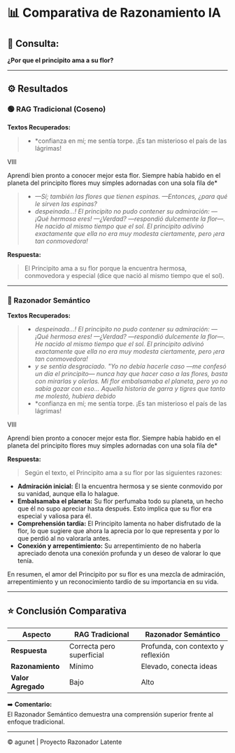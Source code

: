 # 📊 Comparativa de Razonamiento IA

## 🔹 Consulta:
**¿Por que el principito ama a su flor?**

---

## ⚙️ Resultados

### 🟢 RAG Tradicional (Coseno)
**Textos Recuperados:**
> - *confianza	en	mí;	me	sentía	torpe.	¡Es	tan	misterioso	el	país	de	las	lágrimas!
	
	
VIII
	
Aprendí	bien	pronto	a	conocer	mejor	esta	flor.	Siempre	había	habido	en	el
planeta	del	principito	flores	muy	simples	adornadas	con	una	sola	fila	de*
> - *—Sí;	también	las	flores	que	tienen	espinas.
—Entonces,	¿para	qué	le	sirven	las	espinas?*
> - *despeinada…!
El	principito	no	pudo	contener	su	admiración:
—¡Qué	hermosa	eres!
—¿Verdad?	—respondió	dulcemente	la	flor—.	He	nacido	al	mismo	tiempo
que	el	sol.	El	principito	adivinó	exactamente	que	ella	no	era	muy	modesta
ciertamente,	pero	¡era	tan	conmovedora!*

**Respuesta:**
> El Principito ama a su flor porque la encuentra hermosa, conmovedora y especial (dice que nació al mismo tiempo que el sol).

---

### 🚀 Razonador Semántico
**Textos Recuperados:**
> - *despeinada…!
El	principito	no	pudo	contener	su	admiración:
—¡Qué	hermosa	eres!
—¿Verdad?	—respondió	dulcemente	la	flor—.	He	nacido	al	mismo	tiempo
que	el	sol.	El	principito	adivinó	exactamente	que	ella	no	era	muy	modesta
ciertamente,	pero	¡era	tan	conmovedora!*
> - *y	se	sentía	desgraciado.
"Yo	no	debía	hacerle	caso	—me	confesó	un	día	el	principito—	nunca	hay
que	hacer	caso	a	las	flores,	basta	con	mirarlas	y	olerlas.	Mi	flor	embalsamaba
el	planeta,	pero	yo	no	sabía	gozar	con	eso…
Aquella	historia	de	garra	y	tigres	que	tanto	me	molestó,	hubiera	debido*
> - *confianza	en	mí;	me	sentía	torpe.	¡Es	tan	misterioso	el	país	de	las	lágrimas!
	
	
VIII
	
Aprendí	bien	pronto	a	conocer	mejor	esta	flor.	Siempre	había	habido	en	el
planeta	del	principito	flores	muy	simples	adornadas	con	una	sola	fila	de*

**Respuesta:**
> Según el texto, el Principito ama a su flor por las siguientes razones:

*   **Admiración inicial:** Él la encuentra hermosa y se siente conmovido por su vanidad, aunque ella lo halague.
*   **Embalsamaba el planeta:** Su flor perfumaba todo su planeta, un hecho que él no supo apreciar hasta después. Esto implica que su flor era especial y valiosa para él.
*   **Comprehensión tardía:**  El Principito lamenta no haber disfrutado de la flor, lo que sugiere que ahora la aprecia por lo que representa y por lo que perdió al no valorarla antes.
*   **Conexión y arrepentimiento:** Su arrepentimiento de no haberla apreciado denota una conexión profunda y un deseo de valorar lo que tenía.

En resumen, el amor del Principito por su flor es una mezcla de admiración, arrepentimiento y un reconocimiento tardío de su importancia en su vida.

---

## ⭐ Conclusión Comparativa

| Aspecto            | RAG Tradicional            | Razonador Semántico                    |
|--------------------|----------------------------|-----------------------------------------|
| **Respuesta**      | Correcta pero superficial  | Profunda, con contexto y reflexión      |
| **Razonamiento**   | Mínimo                     | Elevado, conecta ideas                  |
| **Valor Agregado** | Bajo                       | Alto                                    |

➡️ **Comentario:**  
El Razonador Semántico demuestra una comprensión superior frente al enfoque tradicional.

---

© agunet | Proyecto Razonador Latente
